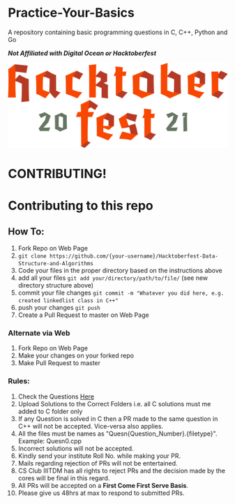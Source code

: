 # Practice-Your-Basics
A repository containing basic programming questions in C, C++, Python and Go

***Not Affiliated with Digital Ocean or Hacktoberfest***

![Hacktoberfest](logo-hacktoberfest.svg)

# CONTRIBUTING!

# Contributing to this repo

## How To:

1. Fork Repo on Web Page
2. `git clone https://github.com/{your-username}/Hacktoberfest-Data-Structure-and-Algorithms`
3. Code your files in the proper directory based on the instructions above
4. add all your files `git add your/directory/path/to/file/` (see new directory structure above)
5. commit your file changes `git commit -m "Whatever you did here, e.g. created linkedlist class in C++"`
6. push your changes `git push`
7. Create a Pull Request to master on Web Page

### Alternate via Web

1. Fork Repo on Web Page
2. Make your changes on your forked repo
3. Make Pull Request to master

### Rules:
1. Check the Questions [Here](Questions.md)
2. Upload Solutions to the Correct Folders i.e. all C solutions must me added to C folder only
3. If any Question is solved in C then a PR made to the same question in C++ will not be accepted. Vice-versa also applies.
4. All the files must be names as "Quesn{Question_Number}.{filetype}". Example: Quesn0.cpp
5. Incorrect solutions will not be accepted.
6. Kindly send your institute Roll No. while making your PR.
7. Mails regarding rejection of PRs will not be entertained.
8. CS Club IIITDM has all rights to reject PRs and the decision made by the cores will be final in this regard.
9. All PRs will be accepted on a **First Come First Serve Basis**. 
10. Please give us 48hrs at max to respond to submitted PRs. 
